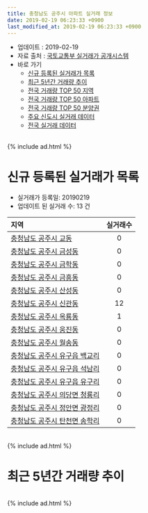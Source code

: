 ```yaml
---
title: 충청남도 공주시 아파트 실거래 정보
date: 2019-02-19 06:23:33 +0900
last_modified_at: 2019-02-19 06:23:33 +0900
---
```


* 업데이트 : 2019-02-19
* 자료 출처 : [국토교통부 실거래가 공개시스템](http://rt.molit.go.kr)
* 바로 가기
    * [신규 등록된 실거래가 목록](#신규-등록된-실거래가-목록)
    * [최근 5년간 거래량 추이](#최근-5년간-거래량-추이)
    * [전국 거래량 TOP 50 지역](https://inasie.github.io/apt-trade-info/최근-3개월-전국에서-가장-거래가-많이-발생한-지역)
    * [전국 거래량 TOP 50 아파트](https://inasie.github.io/apt-trade-info/최근-3개월-전국에서-가장-거래가-많이-발생한-아파트)
    * [전국 거래량 TOP 50 분양권](https://inasie.github.io/apt-trade-info/최근-3개월-전국에서-가장-거래가-많이-발생한-분양권)
    * [주요 신도시 실거래 데이터](https://inasie.github.io/apt-trade-info/주요-신도시)
    * [전국 실거래 데이터](https://inasie.github.io/apt-trade-info/전국)

<br>
{% include ad.html %}
<br>

# 신규 등록된 실거래가 목록
* 실거래가 등록일: 20190219
* 업데이트 된 실거래 수: 13 건


|지역|실거래수|
|:---|:---:|
|[충청남도 공주시 교동](https://inasie.github.io/apt-trade-info/충청남도-공주시-교동)|0|
|[충청남도 공주시 금성동](https://inasie.github.io/apt-trade-info/충청남도-공주시-금성동)|0|
|[충청남도 공주시 금학동](https://inasie.github.io/apt-trade-info/충청남도-공주시-금학동)|0|
|[충청남도 공주시 금흥동](https://inasie.github.io/apt-trade-info/충청남도-공주시-금흥동)|0|
|[충청남도 공주시 산성동](https://inasie.github.io/apt-trade-info/충청남도-공주시-산성동)|0|
|[충청남도 공주시 신관동](https://inasie.github.io/apt-trade-info/충청남도-공주시-신관동)|12|
|[충청남도 공주시 옥룡동](https://inasie.github.io/apt-trade-info/충청남도-공주시-옥룡동)|1|
|[충청남도 공주시 웅진동](https://inasie.github.io/apt-trade-info/충청남도-공주시-웅진동)|0|
|[충청남도 공주시 월송동](https://inasie.github.io/apt-trade-info/충청남도-공주시-월송동)|0|
|[충청남도 공주시 유구읍 백교리](https://inasie.github.io/apt-trade-info/충청남도-공주시-유구읍-백교리)|0|
|[충청남도 공주시 유구읍 석남리](https://inasie.github.io/apt-trade-info/충청남도-공주시-유구읍-석남리)|0|
|[충청남도 공주시 유구읍 유구리](https://inasie.github.io/apt-trade-info/충청남도-공주시-유구읍-유구리)|0|
|[충청남도 공주시 의당면 청룡리](https://inasie.github.io/apt-trade-info/충청남도-공주시-의당면-청룡리)|0|
|[충청남도 공주시 정안면 광정리](https://inasie.github.io/apt-trade-info/충청남도-공주시-정안면-광정리)|0|
|[충청남도 공주시 탄천면 송학리](https://inasie.github.io/apt-trade-info/충청남도-공주시-탄천면-송학리)|0|


<br>
{% include ad.html %}
<br>

# 최근 5년간 거래량 추이


<div style="width:100%;">
    <canvas id="deal_progress" height="200"></canvas>
</div>

<script>
new Chart(document.getElementById("deal_progress"), {
    type: 'line',
    data: {
        labels: ['201402','201403','201404','201405','201406','201407','201408','201409','201410','201411','201412','201501','201502','201503','201504','201505','201506','201507','201508','201509','201510','201511','201512','201601','201602','201603','201604','201605','201606','201607','201608','201609','201610','201611','201612','201701','201702','201703','201704','201705','201706','201707','201708','201709','201710','201711','201712','201801','201802','201803','201804','201805','201806','201807','201808','201809','201810','201811','201812','201901','201902'],
        datasets: [{
            label: '매매',
            pointRadius: 1,
            data: [77, 99, 83, 74, 93, 81, 69, 78, 68, 58, 48, 80, 37, 83, 78, 51, 65, 60, 75, 66, 66, 78, 68, 49, 40, 67, 42, 56, 60, 70, 76, 75, 87, 65, 60, 54, 77, 73, 69, 69, 70, 55, 51, 55, 46, 60, 52, 67, 58, 71, 64, 72, 67, 58, 65, 50, 75, 40, 43, 48, 11],
            borderColor: "rgba(255, 201, 14, 1)",
            backgroundColor: "rgba(255, 201, 14, 0.5)",
            fill: false,
            lineTension: 0
        },{
            label: '전월세',
            pointRadius: 1,
            data: [45, 55, 52, 49, 50, 44, 52, 61, 58, 52, 66, 70, 59, 59, 46, 53, 47, 36, 45, 31, 91, 45, 51, 47, 52, 57, 37, 41, 35, 35, 36, 37, 43, 30, 37, 29, 49, 64, 53, 53, 44, 48, 55, 42, 43, 52, 51, 58, 55, 48, 37, 50, 49, 58, 37, 44, 47, 91, 118, 84, 18],
            borderColor: "rgba(0, 141, 185, 1)",
            backgroundColor: "rgba(0, 141, 185, 0.5)",
            fill: false,
            lineTension: 0
        }
        ]
    },
    options: {
        responsive: true,
        title: {
            display: false
        },
        tooltips: {
            mode: 'index',
            intersect: false
        },
        hover: {
            mode: 'nearest',
            intersect: true
        },
        scales: {
            xAxes: [{
                display: true,
                scaleLabel: {
                    display: true,
                    labelString: '년/월'
                }
            }],
            yAxes: [{
                display: true,
                ticks: {
                    suggestedMin: 0,
                },
                scaleLabel: {
                    display: true,
                    labelString: '실거래 수'
                }
            }]
        }
    }
});

</script>


<br>
{% include ad.html %}
<br>

